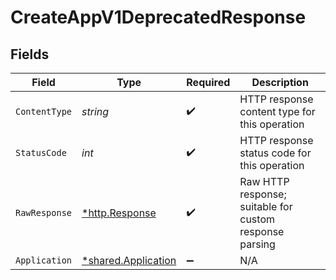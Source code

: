 # CreateAppV1DeprecatedResponse


## Fields

| Field                                                     | Type                                                      | Required                                                  | Description                                               |
| --------------------------------------------------------- | --------------------------------------------------------- | --------------------------------------------------------- | --------------------------------------------------------- |
| `ContentType`                                             | *string*                                                  | :heavy_check_mark:                                        | HTTP response content type for this operation             |
| `StatusCode`                                              | *int*                                                     | :heavy_check_mark:                                        | HTTP response status code for this operation              |
| `RawResponse`                                             | [*http.Response](https://pkg.go.dev/net/http#Response)    | :heavy_check_mark:                                        | Raw HTTP response; suitable for custom response parsing   |
| `Application`                                             | [*shared.Application](../../models/shared/application.md) | :heavy_minus_sign:                                        | N/A                                                       |